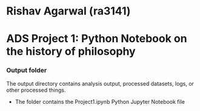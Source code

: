 # Rishav Agarwal (ra3141)
# ADS Project 1:  Python Notebook on the history of philosophy

### Output folder

The output directory contains analysis output, processed datasets, logs, or other processed things.

- The folder contains the Project1.ipynb Python Jupyter Notebook file
